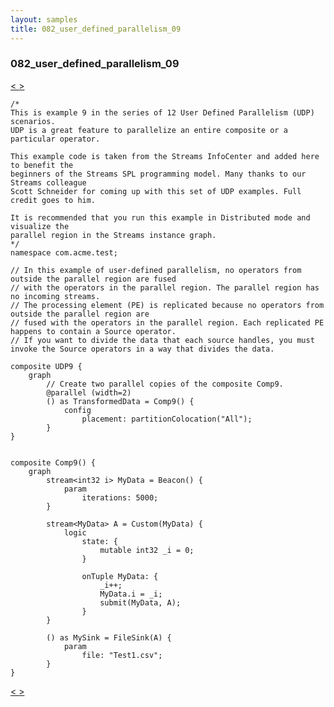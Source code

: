 ```yaml
---
layout: samples
title: 082_user_defined_parallelism_09
---
```


### 082_user_defined_parallelism_09

<div class="sampleNav"><a class="button" href="/sx43/samples/spl-for-beginner/081_user_defined_parallelism_08_com_acme_test_UDP8_spl/"> < </a><a class="button" href="/sx43/samples/spl-for-beginner/083_user_defined_parallelism_10_com_acme_test_UDP10_spl/"> > </a>
</div>

~~~~~~
/*
This is example 9 in the series of 12 User Defined Parallelism (UDP) scenarios.
UDP is a great feature to parallelize an entire composite or a particular operator.

This example code is taken from the Streams InfoCenter and added here to benefit the
beginners of the Streams SPL programming model. Many thanks to our Streams colleague
Scott Schneider for coming up with this set of UDP examples. Full credit goes to him.

It is recommended that you run this example in Distributed mode and visualize the
parallel region in the Streams instance graph.
*/
namespace com.acme.test;

// In this example of user-defined parallelism, no operators from outside the parallel region are fused 
// with the operators in the parallel region. The parallel region has no incoming streams.
// The processing element (PE) is replicated because no operators from outside the parallel region are 
// fused with the operators in the parallel region. Each replicated PE happens to contain a Source operator.
// If you want to divide the data that each source handles, you must invoke the Source operators in a way that divides the data.

composite UDP9 {
	graph
		// Create two parallel copies of the composite Comp9.
		@parallel (width=2)
		() as TransformedData = Comp9() {
			config
				placement: partitionColocation("All");
		}	
}


composite Comp9() {
	graph
		stream<int32 i> MyData = Beacon() {
			param
				iterations: 5000; 
		}

		stream<MyData> A = Custom(MyData) {
			logic
				state: {
					mutable int32 _i = 0;
				}
				
				onTuple MyData: {
					_i++;
					MyData.i = _i;
					submit(MyData, A);
				}
		}
		
		() as MySink = FileSink(A) {
			param
				file: "Test1.csv";
		}			
}

~~~~~~

<div class="sampleNav"><a class="button" href="/sx43/samples/spl-for-beginner/081_user_defined_parallelism_08_com_acme_test_UDP8_spl/"> < </a><a class="button" href="/sx43/samples/spl-for-beginner/083_user_defined_parallelism_10_com_acme_test_UDP10_spl/"> > </a>
</div>

